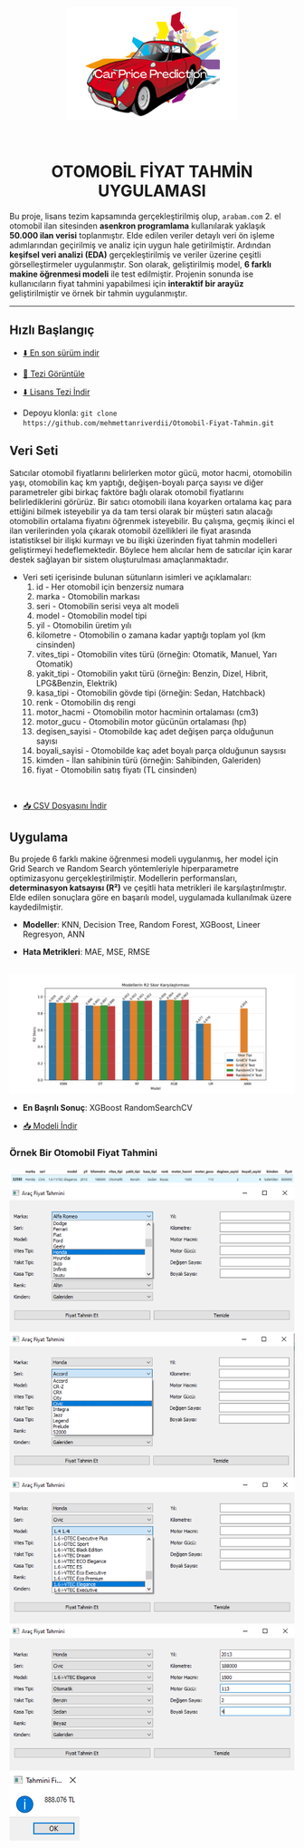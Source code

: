 <p align="center"><img src="images/logo.png" alt="logo" width=300 height=200></p>
<br>

<h1 align="center">OTOMOBİL FİYAT TAHMİN UYGULAMASI</h1> 

Bu proje, lisans tezim kapsamında gerçekleştirilmiş olup, `arabam.com` 2. el otomobil ilan sitesinden **asenkron programlama** kullanılarak yaklaşık **50.000 ilan verisi** toplanmıştır. Elde edilen veriler detaylı veri ön işleme adımlarından geçirilmiş ve analiz için uygun hale getirilmiştir. Ardından **keşifsel veri analizi (EDA)** gerçekleştirilmiş ve veriler üzerine çeşitli görselleştirmeler uygulanmıştır. Son olarak, geliştirilmiş model, **6 farklı makine öğrenmesi modeli** ile test edilmiştir. Projenin sonunda ise kullanıcıların fiyat tahmini yapabilmesi için **interaktif bir arayüz** geliştirilmiştir ve örnek bir tahmin uygulanmıştır. 

---

## Hızlı Başlangıç

- [⬇️ En son sürüm indir](https://github.com/mehmettanriverdii/Otomobil-Fiyat-Tahmin/archive/refs/heads/master.zip)

- [📄 Tezi Görüntüle](Makine_Öğrenmesi_Lisans_Tezi_Mehmet_Tanrıverdi.pdf)

- [⬇️ Lisans Tezi İndir](https://github.com/mehmettanriverdii/Otomobil-Fiyat-Tahmin/raw/master/Makine_Öğrenmesi_Lisans_Tezi_Mehmet_Tanrıverdi.pdf)

- Depoyu klonla: `git clone https://github.com/mehmettanriverdii/Otomobil-Fiyat-Tahmin.git`


## Veri Seti

Satıcılar otomobil fiyatlarını belirlerken motor gücü, motor hacmi, otomobilin yaşı, otomobilin kaç km yaptığı, değişen-boyalı parça sayısı ve diğer parametreler gibi birkaç faktöre bağlı olarak otomobil fiyatlarını belirlediklerini görürüz. Bir satıcı otomobili ilana koyarken ortalama kaç para ettiğini bilmek isteyebilir ya da tam tersi olarak bir müşteri satın alacağı otomobilin ortalama fiyatını öğrenmek isteyebilir. Bu çalışma, geçmiş ikinci el ilan verilerinden yola çıkarak otomobil özellikleri ile fiyat arasında istatistiksel bir ilişki kurmayı ve bu ilişki üzerinden fiyat tahmin modelleri geliştirmeyi hedeflemektedir. Böylece hem alıcılar hem de satıcılar için karar destek sağlayan bir sistem oluşturulması amaçlanmaktadır.

* Veri seti içerisinde bulunan sütunların isimleri ve açıklamaları:
  1. id - Her otomobil için benzersiz numara
  2. marka - Otomobilin markası
  3. seri - Otomobilin serisi veya alt modeli
  4. model - Otomobilin model tipi
  5. yil - Otomobilin üretim yılı
  6. kilometre - Otomobilin o zamana kadar yaptığı toplam yol (km cinsinden)
  7. vites_tipi - Otomobilin vites türü (örneğin: Otomatik, Manuel, Yarı Otomatik)
  8. yakit_tipi - Otomobilin yakıt türü (örneğin: Benzin, Dizel, Hibrit, LPG&Benzin, Elektrik)
  9. kasa_tipi - Otomobilin gövde tipi (örneğin: Sedan, Hatchback)
  10. renk - Otomobilin dış rengi
  11. motor_hacmi - Otomobilin motor hacminin ortalaması (cm3)
  12. motor_gucu - Otomobilin motor gücünün ortalaması (hp)
  13. degisen_sayisi - Otomobilde kaç adet değişen parça olduğunun sayısı
  14. boyali_sayisi - Otomobilde kaç adet boyalı parça olduğunun saysısı 
  15. kimden - İlan sahibinin türü (örneğin: Sahibinden, Galeriden)
  16. fiyat - Otomobilin satış fiyatı (TL cinsinden)

<br>

- [📥 CSV Dosyasını İndir](https://github.com/mehmettanriverdii/Otomobil-Fiyat-Tahmin/releases/latest/download/araba_bilgileri.csv)


## Uygulama

Bu projede 6 farklı makine öğrenmesi modeli uygulanmış, her model için Grid Search ve Random Search yöntemleriyle hiperparametre optimizasyonu gerçekleştirilmiştir. Modellerin performansları, **determinasyon katsayısı (R²)** ve çeşitli hata metrikleri ile karşılaştırılmıştır. Elde edilen sonuçlara göre en başarılı model, uygulamada kullanılmak üzere kaydedilmiştir.

- **Modeller**: KNN, Decision Tree, Random Forest, XGBoost, Lineer Regresyon, ANN

- **Hata Metrikleri**: MAE, MSE, RMSE 

<br>

<img src="images/model_skorlari.png">

<br>

- **En Başrılı Sonuç**: XGBoost RandomSearchCV

- [📥 Modeli İndir](https://github.com/mehmettanriverdii/Otomobil-Fiyat-Tahmin/raw/master/xgb_random.pkl)


### Örnek Bir Otomobil Fiyat Tahmini

<img src="images/ornek_otomobil.png">



<br>



<img src="images/arayuz_1.png">
<img src="images/arayuz_2.png">
<img src="images/arayuz_3.png">
<img src="images/arayuz_4.png">

<br>

<img src="images/arayuz_5.png">



